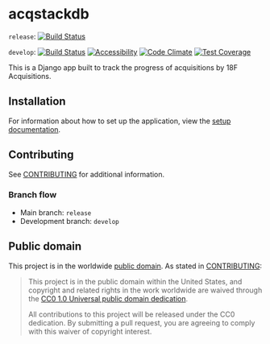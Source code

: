 # acqstackdb

`release`: [![Build Status](https://travis-ci.org/18F/acqstackdb.svg?branch=release)](https://travis-ci.org/18F/acqstackdb)

`develop`: [![Build Status](https://travis-ci.org/18F/acqstackdb.svg?branch=develop)](https://travis-ci.org/18F/acqstackdb) [![Accessibility](https://continua11y.18f.gov/18F/acqstackdb.svg?branch=develop)](https://continua11y.18f.gov/18F/acqstackdb) [![Code Climate](https://codeclimate.com/github/18F/acqstackdb/badges/gpa.svg)](https://codeclimate.com/github/18F/acqstackdb) [![Test Coverage](https://codeclimate.com/github/18F/acqstackdb/badges/coverage.svg)](https://codeclimate.com/github/18F/acqstackdb/coverage)

This is a Django app built to track the progress of acquisitions by 18F Acquisitions.

## Installation

For information about how to set up the application, view the [setup documentation](documentation/setup.md).

## Contributing

See [CONTRIBUTING](CONTRIBUTING.md) for additional information.

### Branch flow

- Main branch: `release`
- Development branch: `develop`

## Public domain

This project is in the worldwide [public domain](LICENSE.md). As stated in [CONTRIBUTING](CONTRIBUTING.md):

> This project is in the public domain within the United States, and copyright and related rights in the work worldwide are waived through the [CC0 1.0 Universal public domain dedication](https://creativecommons.org/publicdomain/zero/1.0/).
>
> All contributions to this project will be released under the CC0 dedication. By submitting a pull request, you are agreeing to comply with this waiver of copyright interest.
